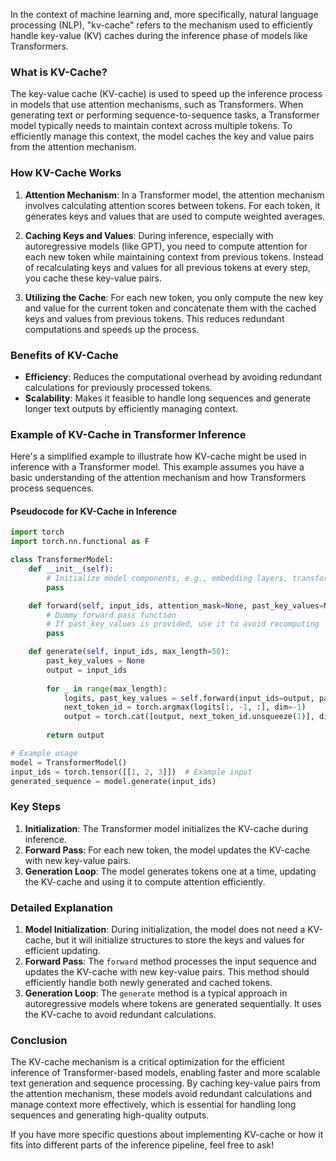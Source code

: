 In the context of machine learning and, more specifically, natural language processing (NLP), "kv-cache" refers to the mechanism used to efficiently handle key-value (KV) caches during the inference phase of models like Transformers.

### What is KV-Cache?

The key-value cache (KV-cache) is used to speed up the inference process in models that use attention mechanisms, such as Transformers. When generating text or performing sequence-to-sequence tasks, a Transformer model typically needs to maintain context across multiple tokens. To efficiently manage this context, the model caches the key and value pairs from the attention mechanism.

### How KV-Cache Works

1. **Attention Mechanism**: In a Transformer model, the attention mechanism involves calculating attention scores between tokens. For each token, it generates keys and values that are used to compute weighted averages.

2. **Caching Keys and Values**: During inference, especially with autoregressive models (like GPT), you need to compute attention for each new token while maintaining context from previous tokens. Instead of recalculating keys and values for all previous tokens at every step, you cache these key-value pairs.

3. **Utilizing the Cache**: For each new token, you only compute the new key and value for the current token and concatenate them with the cached keys and values from previous tokens. This reduces redundant computations and speeds up the process.

### Benefits of KV-Cache

- **Efficiency**: Reduces the computational overhead by avoiding redundant calculations for previously processed tokens.
- **Scalability**: Makes it feasible to handle long sequences and generate longer text outputs by efficiently managing context.

### Example of KV-Cache in Transformer Inference

Here's a simplified example to illustrate how KV-cache might be used in inference with a Transformer model. This example assumes you have a basic understanding of the attention mechanism and how Transformers process sequences.

#### Pseudocode for KV-Cache in Inference

```python
import torch
import torch.nn.functional as F

class TransformerModel:
    def __init__(self):
        # Initialize model components, e.g., embedding layers, transformer layers
        pass

    def forward(self, input_ids, attention_mask=None, past_key_values=None):
        # Dummy forward pass function
        # If past_key_values is provided, use it to avoid recomputing
        pass

    def generate(self, input_ids, max_length=50):
        past_key_values = None
        output = input_ids
        
        for _ in range(max_length):
            logits, past_key_values = self.forward(input_ids=output, past_key_values=past_key_values)
            next_token_id = torch.argmax(logits[:, -1, :], dim=-1)
            output = torch.cat([output, next_token_id.unsqueeze(1)], dim=1)
        
        return output

# Example usage
model = TransformerModel()
input_ids = torch.tensor([[1, 2, 3]])  # Example input
generated_sequence = model.generate(input_ids)
```

### Key Steps

1. **Initialization**: The Transformer model initializes the KV-cache during inference.
2. **Forward Pass**: For each new token, the model updates the KV-cache with new key-value pairs.
3. **Generation Loop**: The model generates tokens one at a time, updating the KV-cache and using it to compute attention efficiently.

### Detailed Explanation

1. **Model Initialization**: During initialization, the model does not need a KV-cache, but it will initialize structures to store the keys and values for efficient updating.
2. **Forward Pass**: The `forward` method processes the input sequence and updates the KV-cache with new key-value pairs. This method should efficiently handle both newly generated and cached tokens.
3. **Generation Loop**: The `generate` method is a typical approach in autoregressive models where tokens are generated sequentially. It uses the KV-cache to avoid redundant calculations.

### Conclusion

The KV-cache mechanism is a critical optimization for the efficient inference of Transformer-based models, enabling faster and more scalable text generation and sequence processing. By caching key-value pairs from the attention mechanism, these models avoid redundant calculations and manage context more effectively, which is essential for handling long sequences and generating high-quality outputs.

If you have more specific questions about implementing KV-cache or how it fits into different parts of the inference pipeline, feel free to ask!